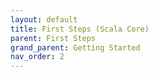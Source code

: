 ```yaml
---
layout: default
title: First Steps (Scala Core)
parent: First Steps
grand_parent: Getting Started
nav_order: 2
---
```

